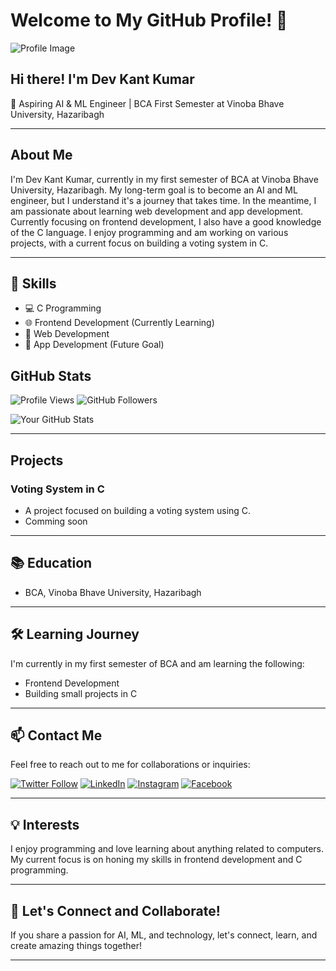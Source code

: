 # Welcome to My GitHub Profile! 👋

![Profile Image](https://github.com/dev-kant-kumar/dev-kant-kumar/assets/101362859/38b99a96-46bb-4551-a048-983c61fb53cf)

## Hi there! I'm Dev Kant Kumar

🚀 Aspiring AI & ML Engineer | BCA First Semester at Vinoba Bhave University, Hazaribagh

---

## About Me

I'm Dev Kant Kumar, currently in my first semester of BCA at Vinoba Bhave University, Hazaribagh. My long-term goal is to become an AI and ML engineer, but I understand it's a journey that takes time. In the meantime, I am passionate about learning web development and app development. Currently focusing on frontend development, I also have a good knowledge of the C language. I enjoy programming and am working on various projects, with a current focus on building a voting system in C. 

---

  ## 🔧 Skills

  - 💻 C Programming
  - 🌐 Frontend Development (Currently Learning)
  - 🚀 Web Development
  - 📱 App Development (Future Goal)



## GitHub Stats
![Profile Views](https://komarev.com/ghpvc/?username=dev-kant-kumar&label=Profile%20views&color=0e75b6&style=flat)
![GitHub Followers](https://img.shields.io/github/followers/dev-kant-kumar?style=social)








![Your GitHub Stats](https://github-readme-stats.vercel.app/api?username=dev-kant-kumar&show_icons=true&count_private=true&hide=issues&hide_title=true)

---

## Projects

### Voting System in C
- A project focused on building a voting system using C.
- Comming soon 


---

## 📚 Education

- BCA, Vinoba Bhave University, Hazaribagh

---

## 🛠️ Learning Journey

I'm currently in my first semester of BCA and am learning the following:

- Frontend Development
- Building small projects in C

---

## 📫 Contact Me

Feel free to reach out to me for collaborations or inquiries:

[![Twitter Follow](https://img.shields.io/twitter/follow/dev_kant_kumar?logo=twitter&style=for-the-badge)](https://twitter.com/dev_kant_kumar)
[![LinkedIn](https://img.shields.io/badge/LinkedIn-Dev%20Kant%20Kumar-blue?style=for-the-badge&logo=linkedin)](https://www.linkedin.com/in/devkantkumar/)
[![Instagram](https://img.shields.io/badge/Instagram-dev_kant_kumar-pink?style=for-the-badge&logo=instagram)](https://www.instagram.com/devkantkumar.in/)
[![Facebook](https://img.shields.io/badge/Facebook-Dev%20Kant%20Kumar-blue?style=for-the-badge&logo=facebook)](https://www.facebook.com/devkantkumar.in)

---

## 💡 Interests

I enjoy programming and love learning about anything related to computers. My current focus is on honing my skills in frontend development and C programming.

---

## 🌟 Let's Connect and Collaborate!

If you share a passion for AI, ML, and technology, let's connect, learn, and create amazing things together!

---

